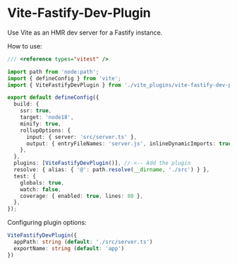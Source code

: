 # Vite-Fastify-Dev-Plugin
Use Vite as an HMR dev server for a Fastify instance.

How to use:
```ts
/// <reference types="vitest" />

import path from 'node:path';
import { defineConfig } from 'vite';
import { ViteFastifyDevPlugin } from './vite_plugins/vite-fastify-dev-plugin'; // <-- Import the plugin

export default defineConfig({
  build: {
    ssr: true,
    target: 'node18',
    minify: true,
    rollupOptions: {
      input: { server: 'src/server.ts' },
      output: { entryFileNames: 'server.js', inlineDynamicImports: true },
    },
  },
  plugins: [ViteFastifyDevPlugin()], // <-- Add the plugin
  resolve: { alias: { '@': path.resolve(__dirname, './src') } },
  test: {
    globals: true,
    watch: false,
    coverage: { enabled: true, lines: 80 },
  },
});
```

Configuring plugin options:
```ts
ViteFastifyDevPlugin({
  appPath: string (default: './src/server.ts')
  exportName: string (default: 'app')
})
```